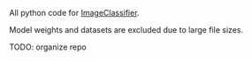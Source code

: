 All python code for [ImageClassifier](https://github.com/wandrew0/ImageClassifier).

Model weights and datasets are excluded due to large file sizes.

TODO: organize repo
